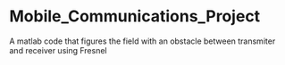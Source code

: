 # Mobile_Communications_Project

A matlab code that figures the field with an obstacle between transmiter and receiver using Fresnel 
